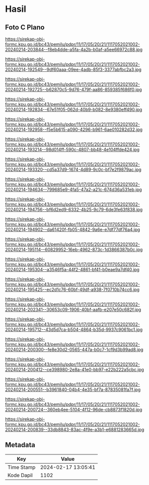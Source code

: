 # Hasil

## Foto C Plano

https://sirekap-obj-formc.kpu.go.id/bc43/pemilu/pdpr/11/17/05/20/21/1117052021002-20240214-203844--f8eb4dde-a5fa-4a2b-b0af-a5ee66972c88.jpg

https://sirekap-obj-formc.kpu.go.id/bc43/pemilu/pdpr/11/17/05/20/21/1117052021002-20240214-192549--9df60aaa-09ee-4adb-85f3-3377abfbc2a3.jpg

https://sirekap-obj-formc.kpu.go.id/bc43/pemilu/pdpr/11/17/05/20/21/1117052021002-20240214-192725--b62870c5-9d76-479f-aa86-859385f686f0.jpg

https://sirekap-obj-formc.kpu.go.id/bc43/pemilu/pdpr/11/17/05/20/21/1117052021002-20240214-192834--67e51f05-062d-40b9-b082-8e9380eff490.jpg

https://sirekap-obj-formc.kpu.go.id/bc43/pemilu/pdpr/11/17/05/20/21/1117052021002-20240214-192958--f5e5b615-a090-4296-b961-6ae010282d32.jpg

https://sirekap-obj-formc.kpu.go.id/bc43/pemilu/pdpr/11/17/05/20/21/1117052021002-20240214-193214--98d014ff-590c-4807-bb48-4e104ffde424.jpg

https://sirekap-obj-formc.kpu.go.id/bc43/pemilu/pdpr/11/17/05/20/21/1117052021002-20240214-193320--cd5a37d9-1674-4d89-9c0c-bf7e2f9879ac.jpg

https://sirekap-obj-formc.kpu.go.id/bc43/pemilu/pdpr/11/17/05/20/21/1117052021002-20240214-194634--799685e9-4fa5-47a2-a21c-674d36a531eb.jpg

https://sirekap-obj-formc.kpu.go.id/bc43/pemilu/pdpr/11/17/05/20/21/1117052021002-20240214-194756--bf6d2ed9-6332-4b25-9c79-6de3fe63f838.jpg

https://sirekap-obj-formc.kpu.go.id/bc43/pemilu/pdpr/11/17/05/20/21/1117052021002-20240214-194902--da61420f-fb05-4842-9a6e-e7df77df76a4.jpg

https://sirekap-obj-formc.kpu.go.id/bc43/pemilu/pdpr/11/17/05/20/21/1117052021002-20240214-195114--60829952-16eb-4962-873c-1d3866387b0c.jpg

https://sirekap-obj-formc.kpu.go.id/bc43/pemilu/pdpr/11/17/05/20/21/1117052021002-20240214-195304--a3546f5a-44f2-4861-bf41-b0eae9a7df40.jpg

https://sirekap-obj-formc.kpu.go.id/bc43/pemilu/pdpr/11/17/05/20/21/1117052021002-20240214-195425--ec2d1c76-60bf-49df-a938-7f0710b74cc6.jpg

https://sirekap-obj-formc.kpu.go.id/bc43/pemilu/pdpr/11/17/05/20/21/1117052021002-20240214-202341--30653c09-1906-40bf-aafb-e207e50c682f.jpg

https://sirekap-obj-formc.kpu.go.id/bc43/pemilu/pdpr/11/17/05/20/21/1117052021002-20240214-195712--43d5d7ca-b504-4864-b35d-9937c9061bc1.jpg

https://sirekap-obj-formc.kpu.go.id/bc43/pemilu/pdpr/11/17/05/20/21/1117052021002-20240214-200300--fe8e30d2-0565-447a-b0c7-1cf9d3b99ad8.jpg

https://sirekap-obj-formc.kpu.go.id/bc43/pemilu/pdpr/11/17/05/20/21/1117052021002-20240214-200412--ce398980-2e8a-41e0-bb97-e22b222a5cbc.jpg

https://sirekap-obj-formc.kpu.go.id/bc43/pemilu/pdpr/11/17/05/20/21/1117052021002-20240214-200551--b3961840-04b4-4e35-bf7a-87835081fa7f.jpg

https://sirekap-obj-formc.kpu.go.id/bc43/pemilu/pdpr/11/17/05/20/21/1117052021002-20240214-200724--360eb4ee-5104-4f12-96de-cb8873f1820d.jpg

https://sirekap-obj-formc.kpu.go.id/bc43/pemilu/pdpr/11/17/05/20/21/1117052021002-20240214-200839--33db8843-83ac-4f9e-a3b1-e6881283665d.jpg


## Metadata

| Key        | Value               |
| ---------- | ------------------- |
| Time Stamp | 2024-02-17 13:05:41 |
| Kode Dapil | 1102                |




